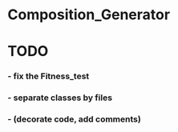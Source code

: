 # Composition_Generator

# TODO
### - fix the Fitness_test
### - separate classes by files
### - (decorate code, add comments)
